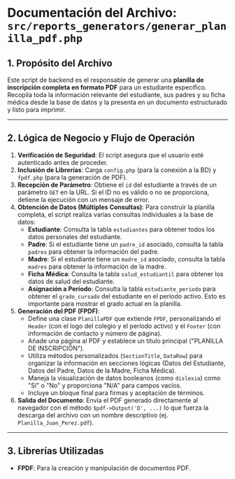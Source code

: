 # Documentación del Archivo: `src/reports_generators/generar_planilla_pdf.php`

## 1. Propósito del Archivo

Este script de backend es el responsable de generar una **planilla de inscripción completa en formato PDF** para un estudiante específico. Recopila toda la información relevante del estudiante, sus padres y su ficha médica desde la base de datos y la presenta en un documento estructurado y listo para imprimir.

---

## 2. Lógica de Negocio y Flujo de Operación

1.  **Verificación de Seguridad**: El script asegura que el usuario esté autenticado antes de proceder.
2.  **Inclusión de Librerías**: Carga `config.php` (para la conexión a la BD) y `fpdf.php` (para la generación de PDF).
3.  **Recepción de Parámetro**: Obtiene el `id` del estudiante a través de un parámetro `GET` en la URL. Si el ID no es válido o no se proporciona, detiene la ejecución con un mensaje de error.
4.  **Obtención de Datos (Múltiples Consultas)**: Para construir la planilla completa, el script realiza varias consultas individuales a la base de datos:
    *   **Estudiante**: Consulta la tabla `estudiantes` para obtener todos los datos personales del estudiante.
    *   **Padre**: Si el estudiante tiene un `padre_id` asociado, consulta la tabla `padres` para obtener la información del padre.
    *   **Madre**: Si el estudiante tiene un `madre_id` asociado, consulta la tabla `madres` para obtener la información de la madre.
    *   **Ficha Médica**: Consulta la tabla `salud_estudiantil` para obtener los datos de salud del estudiante.
    *   **Asignación a Período**: Consulta la tabla `estudiante_periodo` para obtener el `grado_cursado` del estudiante en el período activo. Esto es importante para mostrar el grado actual en la planilla.
5.  **Generación del PDF (FPDF)**: 
    *   Define una clase `PlanillaPDF` que extiende `FPDF`, personalizando el `Header` (con el logo del colegio y el período activo) y el `Footer` (con información de contacto y número de página).
    *   Añade una página al PDF y establece un título principal ("PLANILLA DE INSCRIPCIÓN").
    *   Utiliza métodos personalizados (`SectionTitle`, `DataRow`) para organizar la información en secciones lógicas (Datos del Estudiante, Datos del Padre, Datos de la Madre, Ficha Médica).
    *   Maneja la visualización de datos booleanos (como `dislexia`) como "Sí" o "No" y proporciona "N/A" para campos vacíos.
    *   Incluye un bloque final para firmas y aceptación de términos.
6.  **Salida del Documento**: Envía el PDF generado directamente al navegador con el método `$pdf->Output('D', ...)` lo que fuerza la descarga del archivo con un nombre descriptivo (ej. `Planilla_Juan_Perez.pdf`).

---

## 3. Librerías Utilizadas

*   **FPDF**: Para la creación y manipulación de documentos PDF.
